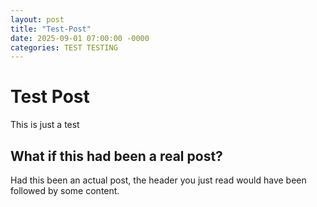 ```yaml
---
layout: post
title: "Test-Post"
date: 2025-09-01 07:00:00 -0000
categories: TEST TESTING
---
```



# Test Post
This is just a test

## What if this had been a real post?
Had this been an actual post, the header you just read would have
been followed by some content.
